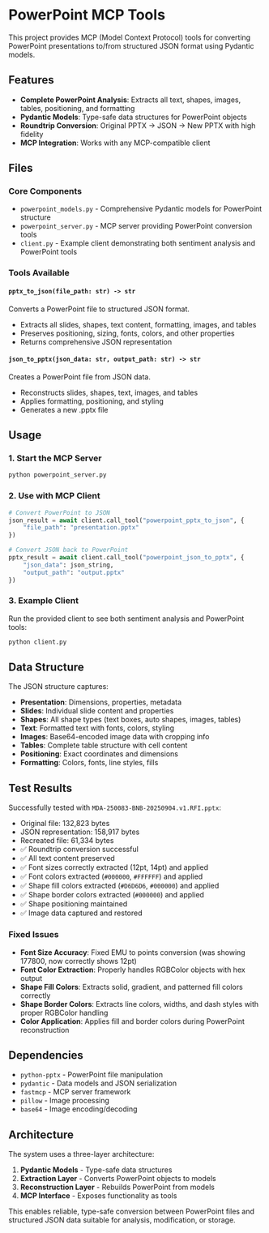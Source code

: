 # PowerPoint MCP Tools

This project provides MCP (Model Context Protocol) tools for converting PowerPoint presentations to/from structured JSON format using Pydantic models.

## Features

- **Complete PowerPoint Analysis**: Extracts all text, shapes, images, tables, positioning, and formatting
- **Pydantic Models**: Type-safe data structures for PowerPoint objects
- **Roundtrip Conversion**: Original PPTX → JSON → New PPTX with high fidelity
- **MCP Integration**: Works with any MCP-compatible client

## Files

### Core Components
- `powerpoint_models.py` - Comprehensive Pydantic models for PowerPoint structure
- `powerpoint_server.py` - MCP server providing PowerPoint conversion tools
- `client.py` - Example client demonstrating both sentiment analysis and PowerPoint tools

### Tools Available

#### `pptx_to_json(file_path: str) -> str`
Converts a PowerPoint file to structured JSON format.
- Extracts all slides, shapes, text content, formatting, images, and tables
- Preserves positioning, sizing, fonts, colors, and other properties
- Returns comprehensive JSON representation

#### `json_to_pptx(json_data: str, output_path: str) -> str`
Creates a PowerPoint file from JSON data.
- Reconstructs slides, shapes, text, images, and tables
- Applies formatting, positioning, and styling
- Generates a new .pptx file

## Usage

### 1. Start the MCP Server
```python
python powerpoint_server.py
```

### 2. Use with MCP Client
```python
# Convert PowerPoint to JSON
json_result = await client.call_tool("powerpoint_pptx_to_json", {
    "file_path": "presentation.pptx"
})

# Convert JSON back to PowerPoint
pptx_result = await client.call_tool("powerpoint_json_to_pptx", {
    "json_data": json_string,
    "output_path": "output.pptx"
})
```

### 3. Example Client
Run the provided client to see both sentiment analysis and PowerPoint tools:
```bash
python client.py
```

## Data Structure

The JSON structure captures:
- **Presentation**: Dimensions, properties, metadata
- **Slides**: Individual slide content and properties
- **Shapes**: All shape types (text boxes, auto shapes, images, tables)
- **Text**: Formatted text with fonts, colors, styling
- **Images**: Base64-encoded image data with cropping info
- **Tables**: Complete table structure with cell content
- **Positioning**: Exact coordinates and dimensions
- **Formatting**: Colors, fonts, line styles, fills

## Test Results

Successfully tested with `MDA-250083-BNB-20250904.v1.RFI.pptx`:
- Original file: 132,823 bytes
- JSON representation: 158,917 bytes
- Recreated file: 61,334 bytes
- ✅ Roundtrip conversion successful
- ✅ All text content preserved
- ✅ Font sizes correctly extracted (12pt, 14pt) and applied
- ✅ Font colors extracted (`#000000`, `#FFFFFF`) and applied  
- ✅ Shape fill colors extracted (`#D6D6D6`, `#000000`) and applied
- ✅ Shape border colors extracted (`#000000`) and applied
- ✅ Shape positioning maintained
- ✅ Image data captured and restored

### Fixed Issues
- **Font Size Accuracy**: Fixed EMU to points conversion (was showing 177800, now correctly shows 12pt)
- **Font Color Extraction**: Properly handles RGBColor objects with hex output
- **Shape Fill Colors**: Extracts solid, gradient, and patterned fill colors correctly
- **Shape Border Colors**: Extracts line colors, widths, and dash styles with proper RGBColor handling
- **Color Application**: Applies fill and border colors during PowerPoint reconstruction

## Dependencies

- `python-pptx` - PowerPoint file manipulation
- `pydantic` - Data models and JSON serialization
- `fastmcp` - MCP server framework
- `pillow` - Image processing
- `base64` - Image encoding/decoding

## Architecture

The system uses a three-layer architecture:
1. **Pydantic Models** - Type-safe data structures
2. **Extraction Layer** - Converts PowerPoint objects to models
3. **Reconstruction Layer** - Rebuilds PowerPoint from models
4. **MCP Interface** - Exposes functionality as tools

This enables reliable, type-safe conversion between PowerPoint files and structured JSON data suitable for analysis, modification, or storage.